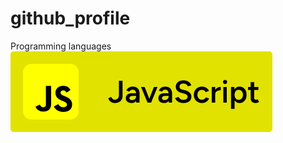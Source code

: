 # github_profile

<div class=''> 
  <span>Programming languages</span>
  <div>
    <img src='./09ccd959-5d9e-497d-91f0-1660f6392206.png' />
  </div>
</div>
